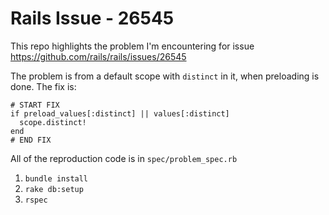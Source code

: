 # Rails Issue - 26545

This repo highlights the problem I'm encountering for issue https://github.com/rails/rails/issues/26545

The problem is from a default scope with `distinct` in it, when preloading is done. The fix is:

```
# START FIX
if preload_values[:distinct] || values[:distinct]
  scope.distinct!
end
# END FIX
```

All of the reproduction code is in `spec/problem_spec.rb`

1. `bundle install`
2. `rake db:setup`
3. `rspec`
